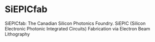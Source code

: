 # SiEPICfab
SiEPICfab: The Canadian Silicon Photonics Foundry.  SiEPIC (Silicon Electronic Photonic Integrated Circuits) Fabrication via Electron Beam Lithography
